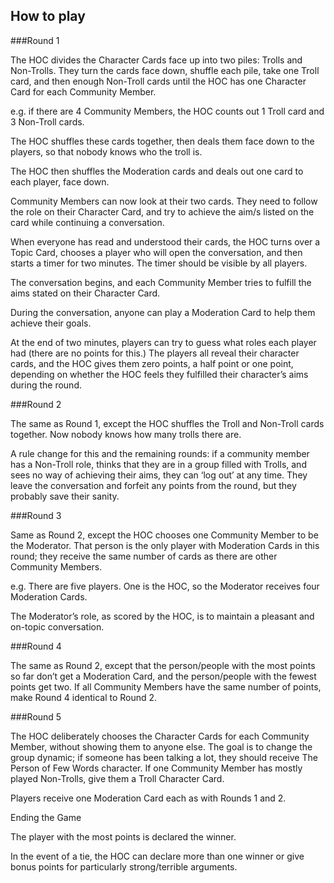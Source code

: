 
## How to play 

###Round 1

The HOC divides the Character Cards face up into two piles: Trolls and Non-Trolls. They turn the cards face down, shuffle each pile, take one Troll card, and then enough Non-Troll cards until the HOC has one Character Card for each Community Member.

e.g. if there are 4 Community Members, the HOC counts out 1 Troll card and 3 Non-Troll cards. 

The HOC shuffles these cards together, then deals them face down to the players, so that nobody knows who the troll is. 

The HOC then shuffles the Moderation cards and deals out one card to each player, face down. 

Community Members can now look at their two cards. They need to follow the role on their Character Card, and try to achieve the aim/s listed on the card while continuing a conversation.
 
When everyone has read and understood their cards, the HOC turns over a Topic Card, chooses a player who will open the conversation, and then starts a timer for two minutes. The timer should be visible by all players. 

The conversation begins, and each Community Member tries to fulfill the aims stated on their Character Card. 

During the conversation, anyone can play a Moderation Card to help them achieve their goals. 

At the end of two minutes, players can try to guess what roles each player had (there are no points for this.) The players all reveal their character cards, and the HOC gives them zero points, a half point or one point, depending on whether the HOC feels they fulfilled their character’s aims during the round.

###Round 2

The same as Round 1, except the HOC shuffles the Troll and Non-Troll cards together. Now nobody knows how many trolls there are. 

A rule change for this and the remaining rounds: if a community member has a Non-Troll role, thinks that they are in a group filled with Trolls, and sees no way of achieving their aims, they can ‘log out’ at any time. They leave the conversation and forfeit any points from the round, but they probably save their sanity.

###Round 3

Same as Round 2, except the HOC chooses one Community Member to be the Moderator. That person is the only player with Moderation Cards in this round; they receive the same number of cards as there are other Community Members.

e.g. There are five players. One is the HOC, so the Moderator receives four Moderation Cards.

The Moderator’s role, as scored by the HOC, is to maintain a pleasant and on-topic conversation. 

###Round 4

The same as Round 2, except that the person/people with the most points so far don’t get a Moderation Card, and the person/people with the fewest points get two. If all Community Members have the same number of points, make Round 4 identical to Round 2.

###Round 5

The HOC deliberately chooses the Character Cards for each Community Member, without showing them to anyone else. The goal is to change the group dynamic; if someone has been talking a lot, they should receive The Person of Few Words character. If one Community Member has mostly played Non-Trolls, give them a Troll Character Card. 

Players receive one Moderation Card each as with Rounds 1 and 2.

Ending the Game

The player with the most points is declared the winner. 

In the event of a tie, the HOC can declare more than one winner or give bonus points for particularly strong/terrible arguments.





